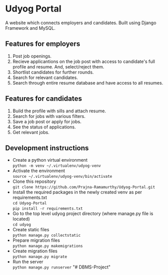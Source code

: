 # Udyog Portal
A website which connects employers and candidates. Built using Django Framework and MySQL.

## Features for employers
1) Post job openings.
2) Recieve applicantions on the job post with access to candidate's full profile and resume. And, select/reject them.
3) Shortlist candidates for further rounds.
4) Search for relevant candidates.
5) Search through entire resume database and have access to all resumes.

## Features for candidates
1) Build the profile with sills and attach resume.
2) Search for jobs with various filters.
3) Save a job post or apply for jobs.
4) See the status of applications.
5) Get relevant jobs.

## Development instructions

* Create a python virtual environment<br>
  ```python -m venv ~/.virtualenv/udyog-venv```
* Activate the environment<br>
  ```source ~/.virtualenv/udyog-venv/bin/activate```
* Clone this repository<br>
  ```git clone https://github.com/Prajna-Ramamurthy/Udyog-Portal.git```
* Install the required packages in the newly created venv as per requirements.txt<br>
  ```cd Udyog-Portal```<br>
  ```pip install -r requirements.txt```
* Go to the top level udyog project directory (where manage.py file is located)<br>
  ```cd udyog```
* Create static files<br>
  ```python manage.py collectstatic```
* Prepare migration files<br>
  ```python manage.py makemigrations```
* Create migration files<br>
  ```python manage.py migrate```
* Run the server<br>
  ```python manage.py runserver```
"# DBMS-Project" 
